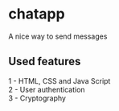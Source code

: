 # chatapp

A nice way to send messages

## Used features

1 - HTML, CSS and Java Script  
2 - User authentication  
3 - Cryptography
